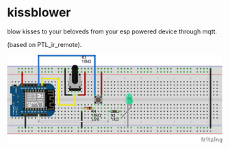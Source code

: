 # kissblower 

blow kisses to your beloveds from your esp powered device through mqtt.

(based on PTL_ir_remote).

![circuit schema](fzz/espxmas_bb.png)